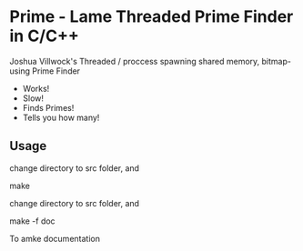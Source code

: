 Prime - Lame Threaded Prime Finder in C/C++
====================

Joshua Villwock's Threaded / proccess spawning shared memory, bitmap-using Prime Finder
* Works!
* Slow!
* Finds Primes!
* Tells you how many!

Usage
---------
change directory to src folder, and

make

change directory to src folder, and

make -f doc

To amke documentation